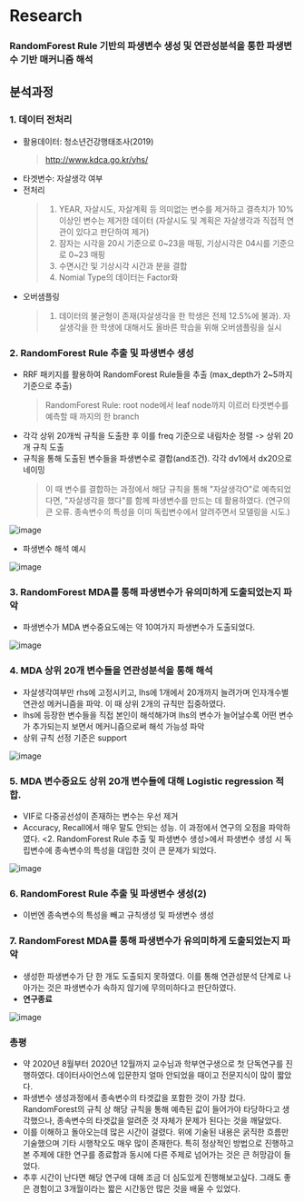 # Research
### RandomForest Rule 기반의 파생변수 생성 및 연관성분석을 통한 파생변수 기반 매커니즘 해석

## 분석과정
### 1. 데이터 전처리
 - 활용데이터: 청소년건강행태조사(2019)
   > http://www.kdca.go.kr/yhs/
 - 타겟변수: 자살생각 여부
 - 전처리
   > 1) YEAR, 자살시도, 자살계획 등 의미없는 변수를 제거하고 결측치가 10%이상인 변수는 제거한 데이터 (자살시도 및 계획은 자살생각과 직접적 연관이 있다고 판단하여 제거)
   > 2) 잠자는 시각을 20시 기준으로 0~23을 매핑, 기상시각은 04시를 기준으로 0~23 매핑
   > 3) 수면시간 및 기상시각 시간과 분을 결합
   > 4) Nomial Type의 데이터는 Factor화
 - 오버샘플링
   > 1) 데이터의 불균형이 존재(자살생각을 한 학생은 전체 12.5%에 불과). 자살생각을 한 학생에 대해서도 올바른 학습을 위해 오버샘플링을 실시
 
### 2. RandomForest Rule 추출 및 파생변수 생성
 - RRF 패키지를 활용하여 RandomForest Rule들을 추출 (max_depth가 2~5까지 기준으로 추출)
   > RandomForest Rule: root node에서 leaf node까지 이르러 타겟변수를 예측할 때 까지의 한 branch
 - 각각 상위 20개씩 규칙을 도출한 후 이를 freq 기준으로 내림차순 정렬 -> 상위 20개 규칙 도출
 - 규칙을 통해 도출된 변수들을 파생변수로 결합(and조건). 각각 dv1에서 dx20으로 네이밍
   > 이 때 변수를 결합하는 과정에서 해당 규칙을 통해 "자살생각O"로 예측되었다면, "자살생각을 했다"를 함께 파생변수를 만드는 데 활용하였다. (연구의 큰 오류. 종속변수의 특성을 이미 독립변수에서 알려주면서 모델링을 시도.)

  ![image](https://user-images.githubusercontent.com/28617435/123726930-c6c9b280-d8cb-11eb-9710-39d232b46d45.png)
  
 - 파생변수 해석 예시
 
 ![image](https://user-images.githubusercontent.com/28617435/123726855-aa2d7a80-d8cb-11eb-9a7f-2fbc0a3894fa.png)

### 3. RandomForest MDA를 통해 파생변수가 유의미하게 도출되었는지 파악
 - 파생변수가 MDA 변수중요도에는 약 10여가지 파생변수가 도출되었다.

 ![image](https://user-images.githubusercontent.com/28617435/123726756-74889180-d8cb-11eb-8e86-222db57a5c81.png)


### 4. MDA 상위 20개 변수들을 연관성분석을 통해 해석
 - 자살생각여부만 rhs에 고정시키고, lhs에 1개에서 20개까지 늘려가며 인자개수별 연관성 메커니즘을 파악. 이 때 상위 2개의 규칙만 집중하였다.
 - lhs에 등장한 변수들을 직접 본인이 해석해가며 lhs의 변수가 늘어날수록 어떤 변수가 추가되는지 보면서 메커니즘으로써 해석 가능성 파악
 - 상위 규칙 선정 기준은 support
 
  ![image](https://user-images.githubusercontent.com/28617435/123726613-41460280-d8cb-11eb-84f8-8774f7e452d1.png)


### 5. MDA 변수중요도 상위 20개 변수들에 대해 Logistic regression 적합.
 - VIF로 다중공선성이 존재하는 변수는 우선 제거
 - Accuracy, Recall에서 매우 말도 안되는 성능. 이 과정에서 연구의 오점을 파악하였다. <2. RandomForest Rule 추출 및 파생변수 생성>에서 파생변수 생성 시 독립변수에 종속변수의 특성을 대입한 것이 큰 문제가 되었다. 

![image](https://user-images.githubusercontent.com/28617435/123726980-db0daf80-d8cb-11eb-9a3b-ba2cfdf74b99.png)

### 6. RandomForest Rule 추출 및 파생변수 생성(2)
 - 이번엔 종속변수의 특성을 빼고 규칙생성 및 파생변수 생성

### 7. RandomForest MDA를 통해 파생변수가 유의미하게 도출되었는지 파악
 - 생성한 파생변수가 단 한 개도 도출되지 못하였다. 이를 통해 연관성분석 단계로 나아가는 것은 파생변수가 속하지 않기에 무의미하다고 판단하였다.
 - **연구종료**
 
 ![image](https://user-images.githubusercontent.com/28617435/123727047-f7a9e780-d8cb-11eb-8323-39af862e181c.png)
 
### 총평
 - 약 2020년 8월부터 2020년 12월까지 교수님과 학부연구생으로 첫 단독연구를 진행하였다. 데이터사이언스에 입문한지 얼마 안되었을 때이고 전문지식이 많이 짧았다. 
 - 파생변수 생성과정에서 종속변수의 타겟값을 포함한 것이 가장 컸다. RandomForest의 규칙 상 해당 규칙을 통해 예측된 값이 들어가야 타당하다고 생각했으나, 종속변수의 타겟값을 알려준 것 자체가 문제가 된다는 것을 깨달았다. 
 - 이를 이해하고 돌아오는데 많은 시간이 걸렸다. 위에 기술된 내용은 굵직한 흐름만 기술했으며 기타 시행착오도 매우 많이 존재한다. 특히 정상적인 방법으로 진행하고 본 주제에 대한 연구를 종료함과 동시에 다른 주제로 넘어가는 것은 큰 허망감이 들었다.
 - 추후 시간이 난다면 해당 연구에 대해 조금 더 심도있게 진행해보고싶다. 그래도 좋은 경험이고 3개월이라는 짧은 시간동안 많은 것을 배울 수 있었다.
